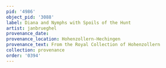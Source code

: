 ```yaml
---
pid: '4986'
object_pid: '3088'
label: Diana and Nymphs with Spoils of the Hunt
artist: janbrueghel
provenance_date:
provenance_location: Hohenzollern-Hechingen
provenance_text: From the Royal Collection of Hohenzollern
collection: provenance
order: '0394'
---
```

